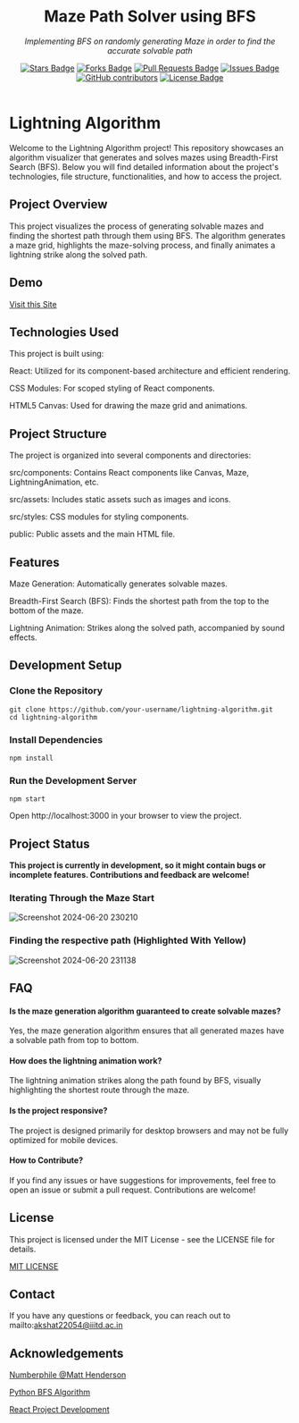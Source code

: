 <h1 align="center">Maze Path Solver using BFS</h1>

<p align="center"><i>Implementing BFS on randomly generating Maze in order to find the accurate solvable path</i></p>

<div align="center">
  <a href="https://github.com/akshatrajsaxena/lightning-algorithm/stargazers"><img src="https://img.shields.io/github/stars/akshatrajsaxena/lightning-algorithm" alt="Stars Badge"/></a>
  <a href="https://github.com/akshatrajsaxena/lightning-algorithm/network/members"><img src="https://img.shields.io/github/forks/akshatrajsaxena/lightning-algorithm" alt="Forks Badge"/></a>
  <a href="https://github.com/akshatrajsaxena/lightning-algorithm/pulls"><img src="https://img.shields.io/github/issues-pr/akshatrajsaxena/lightning-algorithm" alt="Pull Requests Badge"/></a>
  <a href="https://github.com/akshatrajsaxena/lightning-algorithm/issues"><img src="https://img.shields.io/github/issues/akshatrajsaxena/lightning-algorithm" alt="Issues Badge"/></a>
  <a href="https://github.com/akshatrajsaxena/lightning-algorithm/graphs/contributors"><img alt="GitHub contributors" src="https://img.shields.io/github/contributors/akshatrajsaxena/lightning-algorithm" ?color=2b9348"></a>
  <a href="https://github.com/akshatrajsaxena/lightning-algorithm/blob/master/LICENSE"><img src="https://img.shields.io/github/license/akshatrajsaxena/lightning-algorithm ?color=2b9348" alt="License Badge"/></a>
</div>
<br>

# Lightning Algorithm

Welcome to the Lightning Algorithm project! This repository showcases an algorithm visualizer that generates and solves mazes using Breadth-First Search (BFS). Below you will find detailed information about the project's technologies, file structure, functionalities, and how to access the project.

## Project Overview

This project visualizes the process of generating solvable mazes and finding the shortest path through them using BFS. The algorithm generates a maze grid, highlights the maze-solving process, and finally animates a lightning strike along the solved path.

## Demo 

[Visit this Site](https://akshatrajsaxenalightningstrike.netlify.app)

## Technologies Used

This project is built using:

React: Utilized for its component-based architecture and efficient rendering.

CSS Modules: For scoped styling of React components.

HTML5 Canvas: Used for drawing the maze grid and animations.

## Project Structure

The project is organized into several components and directories:

src/components: Contains React components like Canvas, Maze, LightningAnimation, etc.

src/assets: Includes static assets such as images and icons.

src/styles: CSS modules for styling components.

public: Public assets and the main HTML file.

## Features

Maze Generation: Automatically generates solvable mazes.

Breadth-First Search (BFS): Finds the shortest path from the top to the bottom of the maze.

Lightning Animation: Strikes along the solved path, accompanied by sound effects.

## Development Setup

### Clone the Repository

```
git clone https://github.com/your-username/lightning-algorithm.git
cd lightning-algorithm
```

### Install Dependencies

```
npm install
```
### Run the Development Server

```
npm start
```

Open http://localhost:3000 in your browser to view the project.

## Project Status

**This project is currently in development, so it might contain bugs or incomplete features. Contributions and feedback are welcome!**


### Iterating Through the Maze Start

![Screenshot 2024-06-20 230210](https://github.com/akshatrajsaxena/lightning-algorithm/assets/119042958/c867f2ab-fcd1-465c-8cf6-6fe5a130e18a)



### Finding the respective path (Highlighted With Yellow)

![Screenshot 2024-06-20 231138](https://github.com/akshatrajsaxena/lightning-algorithm/assets/119042958/e4832cf0-f421-4655-ad21-0e92da52c1e4)

## FAQ

#### Is the maze generation algorithm guaranteed to create solvable mazes?
Yes, the maze generation algorithm ensures that all generated mazes have a solvable path from top to bottom.

#### How does the lightning animation work?
The lightning animation strikes along the path found by BFS, visually highlighting the shortest route through the maze.

#### Is the project responsive?

The project is designed primarily for desktop browsers and may not be fully optimized for mobile devices.

#### How to Contribute?

If you find any issues or have suggestions for improvements, feel free to open an issue or submit a pull request. Contributions are welcome!

## License

This project is licensed under the MIT License - see the LICENSE file for details.

[MIT LICENSE](https://github.com/akshatrajsaxena/lightning-algorithm/blob/master/LICENSE)

## Contact

If you have any questions or feedback, you can reach out to mailto:akshat22054@iiitd.ac.in

## Acknowledgements

[Numberphile @Matt Henderson](https://www.youtube.com/watch?v=akZ8JJ4gGLs)

[Python BFS Algorithm](https://github.com/Aaryan-R-S/Lightning-BFS)

[React Project Development](https://youtu.be/LDB4uaJ87e0?si=f8MV7LT90Lmy_ziZ)
